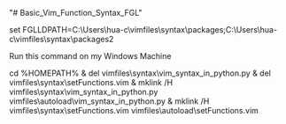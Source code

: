 "# Basic_Vim_Function_Syntax_FGL" 






set FGLLDPATH=C:\Users\hua-c\vimfiles\syntax\packages;C:\Users\hua-c\vimfiles\syntax\packages2

Run this command on my Windows Machine

cd %HOMEPATH% & del vimfiles\syntax\vim_syntax_in_python.py & del vimfiles\syntax\setFunctions.vim & mklink /H vimfiles\syntax\vim_syntax_in_python.py vimfiles\autoload\vim_syntax_in_python.py & mklink /H vimfiles\syntax\setFunctions.vim vimfiles\autoload\setFunctions.vim
